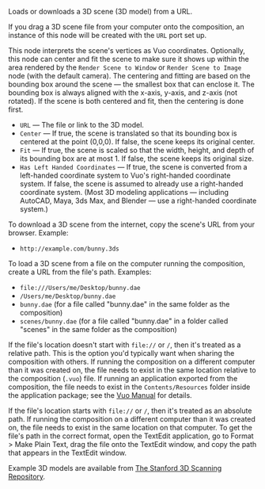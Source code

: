 Loads or downloads a 3D scene (3D model) from a URL.

If you drag a 3D scene file from your computer onto the composition, an instance of this node will be created with the `URL` port set up.

This node interprets the scene's vertices as Vuo coordinates. Optionally, this node can center and fit the scene to make sure it shows up within the area rendered by the `Render Scene to Window` or `Render Scene to Image` node (with the default camera). The centering and fitting are based on the bounding box around the scene — the smallest box that can enclose it. The bounding box is always aligned with the x-axis, y-axis, and z-axis (not rotated). If the scene is both centered and fit, then the centering is done first.

   - `URL` — The file or link to the 3D model.
   - `Center` — If true, the scene is translated so that its bounding box is centered at the point (0,0,0). If false, the scene keeps its original center.
   - `Fit` — If true, the scene is scaled so that the width, height, and depth of its bounding box are at most 1. If false, the scene keeps its original size.
   - `Has Left Handed Coordinates` — If true, the scene is converted from a left-handed coordinate system to Vuo's right-handed coordinate system. If false, the scene is assumed to already use a right-handed coordinate system. (Most 3D modeling applications — including AutoCAD, Maya, 3ds Max, and Blender — use a right-handed coordinate system.)

To download a 3D scene from the internet, copy the scene's URL from your browser. Example: 

   - `http://example.com/bunny.3ds`

To load a 3D scene from a file on the computer running the composition, create a URL from the file's path. Examples: 

   - `file:///Users/me/Desktop/bunny.dae`
   - `/Users/me/Desktop/bunny.dae`
   - `bunny.dae` (for a file called "bunny.dae" in the same folder as the composition)
   - `scenes/bunny.dae` (for a file called "bunny.dae" in a folder called "scenes" in the same folder as the composition)

If the file's location doesn't start with `file://` or `/`, then it's treated as a relative path. This is the option you'd typically want when sharing the composition with others. If running the composition on a different computer than it was created on, the file needs to exist in the same location relative to the composition (`.vuo`) file. If running an application exported from the composition, the file needs to exist in the `Contents/Resources` folder inside the application package; see the [Vuo Manual](http://vuo.org/manual.pdf) for details. 

If the file's location starts with `file://` or `/`, then it's treated as an absolute path. If running the composition on a different computer than it was created on, the file needs to exist in the same location on that computer. To get the file's path in the correct format, open the TextEdit application, go to Format > Make Plain Text, drag the file onto the TextEdit window, and copy the path that appears in the TextEdit window. 

Example 3D models are available from [The Stanford 3D Scanning Repository](http://graphics.stanford.edu/data/3Dscanrep/). 
